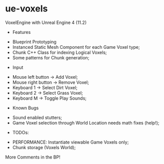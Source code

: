 # ue-voxels
VoxelEngine with Unreal Engine 4 (11.2)

* Features
 - Blueprint Prototyping
 - Instanced Static Mesh Component for each Game Voxel type;
 - Chunk C++ Class for indexing Logical Voxels;
 - Some patterns for Chunk generation;
 
* Input
 - Mouse left button -> Add Voxel;
 - Mouse right button -> Remove Voxel;
 - Keyboard 1 -> Select Dirt Voxel;
 - Keyboard 2 -> Select Grass Voxel;
 - Keyboard M -> Toggle Play Sounds;

* Known Bugs
 - Sound enabled stutters;
 - Game Voxel selection through World Location needs math fixes (help!);

* TODOs:
 - PERFORMANCE: Instantiate viewable Game Voxels only;
 - Chunk storage (Voxels World);

More Comments in the BP!
